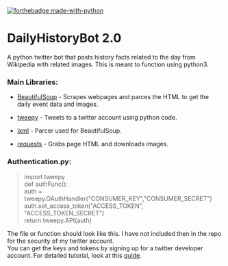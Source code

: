 [![forthebadge made-with-python](http://ForTheBadge.com/images/badges/made-with-python.svg)](https://www.python.org/)


# DailyHistoryBot 2.0
A python twitter bot that posts history facts related to the day from Wikipedia with related images. This is meant to function using python3.

### Main Libraries:
* [BeautifulSoup](https://pypi.org/project/beautifulsoup4/) - Scrapes webpages and parces the HTML to get the daily event data and images.

* [tweepy](https://pypi.org/project/tweepy/) - Tweets to a twitter account using python code.

* [lxml](https://pypi.org/project/lxml/) - Parcer used for BeautifulSoup.

* [requests](https://pypi.org/project/requests/) - Grabs page HTML and downloads images.

### Authentication.py:
>import tweepy  
>def authFunc():  
>    auth = tweepy.OAuthHandler("CONSUMER_KEY","CONSUMER_SECRET")  
>    auth.set_access_token("ACCESS_TOKEN", "ACCESS_TOKEN_SECRET")  
>    return tweepy.API(auth)  

The file or function should look like this. I have not included then in the repo for the security of my twitter account.  
You can get the keys and tokens by signing up for a twitter developer account. For detailed tutorial, look at this [guide](https://realpython.com/twitter-bot-python-tweepy/).